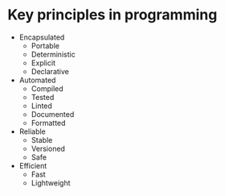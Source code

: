 # Key principles in programming

- Encapsulated
  - Portable
  - Deterministic
  - Explicit
  - Declarative
- Automated
  - Compiled
  - Tested
  - Linted
  - Documented
  - Formatted
- Reliable
  - Stable
  - Versioned
  - Safe
- Efficient
  - Fast
  - Lightweight
